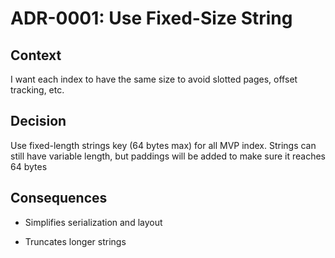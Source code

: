 # ADR-0001: Use Fixed-Size String

## Context
I want each index to have the same size to avoid slotted pages, offset tracking, etc.

## Decision
Use fixed-length strings key (64 bytes max) for all MVP index. Strings can still have variable length, but paddings will be added to make sure it reaches 64 bytes

## Consequences
+ Simplifies serialization and layout
- Truncates longer strings
